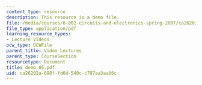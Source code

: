 ```yaml
---
content_type: resource
description: This resource is a demo file.
file: /media/courses/6-002-circuits-and-electronics-spring-2007/ca26202a698ffd6d540cc787aa3aa06c_demo_05.pdf
file_type: application/pdf
learning_resource_types:
- Lecture Videos
ocw_type: OCWFile
parent_title: Video Lectures
parent_type: CourseSection
resourcetype: Document
title: demo_05.pdf
uid: ca26202a-698f-fd6d-540c-c787aa3aa06c
---
```

